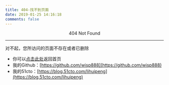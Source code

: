 ```yaml
---
title: 404-找不到页面
date: 2019-01-25 14:16:18
comments: false
---
```


<center>404 Not Found</center>

---

对不起，您所访问的页面不存在或者已删除
* 你可以[点击此处](https://wisp888.github.io)返回首页
* 我的Github：[https://github.com/wisp888](https://github.com/wisp888)
* 我的51cto：[https://blog.51cto.com/lihuipeng](https://blog.51cto.com/lihuipeng)  
<!-- * 或者给我留言：[guestbook](https://neveryu.github.io/guestbook/) -->